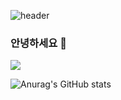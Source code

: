 ![header](https://capsule-render.vercel.app/api?color=gradient&customColorList=0,14,14,15,18,20&type=waving&height=200&section=header&text=Welcome!&fontSize=40&fontcolor=#FFFFFF)

### 안녕하세요 👋


<!--
**yjk101/yjk101** is a ✨ _special_ ✨ repository because its `README.md` (this file) appears on your GitHub profile.

Here are some ideas to get you started:

- 🔭 I’m currently working on ...
- 🌱 I’m currently learning ...
- 👯 I’m looking to collaborate on ...
- 🤔 I’m looking for help with ...
- 💬 Ask me about ...
- 📫 How to reach me: ...
- 😄 Pronouns: ...
- ⚡ Fun fact: ...
-->

<a href="https://www.instagram.com/0jin_101/" target="_blank"><img src="https://img.shields.io/badge/0jin_101-white?style=flat-square&logo=instagram&logoColor=#E4405F"/></a>


![Anurag's GitHub stats](https://github-readme-stats.vercel.app/api?username=yjk101&show_icons=true&theme=default)
